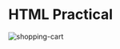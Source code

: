 # HTML Practical
![shopping-cart](https://user-images.githubusercontent.com/125371527/222633331-987074d0-99d5-4a39-a242-7ae4437e4fd8.png)
